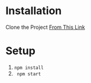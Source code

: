 # Installation

Clone the Project [From This Link](https://github.com/tharun208/react-udacity.git)

# Setup

1. ```npm install ```
2. ``` npm start``` 
